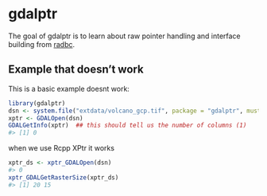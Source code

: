 
<!-- README.md is generated from README.Rmd. Please edit that file -->

# gdalptr

<!-- badges: start -->
<!-- badges: end -->

The goal of gdalptr is to learn about raw pointer handling and interface
building from [radbc](https://github.com/paleolimbot/radbc/).

## Example that doesn’t work

This is a basic example doesnt work:

``` r
library(gdalptr)
dsn <- system.file("extdata/volcano_gcp.tif", package = "gdalptr", mustWork  = TRUE)
xptr <- GDALOpen(dsn)
GDALGetInfo(xptr)  ## this should tell us the number of columns (1)
#> [1] 0
```

when we use Rcpp XPtr it works

``` r
xptr_ds <- xptr_GDALOpen(dsn)
#> 0
xptr_GDALGetRasterSize(xptr_ds)
#> [1] 20 15
```
